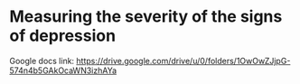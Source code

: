 # Measuring the severity of the signs of depression

Google docs link: https://drive.google.com/drive/u/0/folders/1OwOwZJjpG-574n4b5GAkOcaWN3izhAYa
